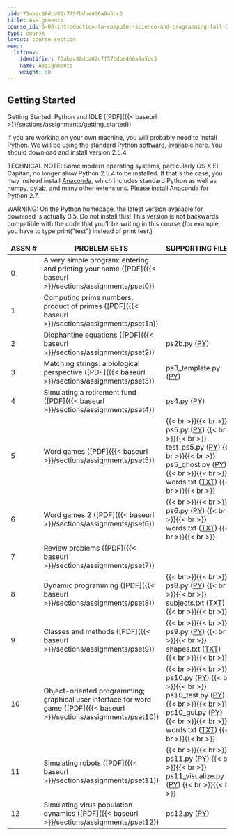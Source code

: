 ```yaml
---
uid: 73abac88dca82c7f57bdbe466a9a5bc3
title: Assignments
course_id: 6-00-introduction-to-computer-science-and-programming-fall-2008
type: course
layout: course_section
menu:
  leftnav:
    identifier: 73abac88dca82c7f57bdbe466a9a5bc3
    name: Assignments
    weight: 50
---
```


Getting Started
---------------

Getting Started: Python and IDLE ([PDF]({{< baseurl >}}/sections/assignments/getting_started))

If you are working on your own machine, you will probably need to install Python. We will be using the standard Python software, [available here](http://python.org/download/). You should download and install version 2.5.4.

TECHNICAL NOTE: Some modern operating systems, particularly OS X El Capitan, no longer allow Python 2.5.4 to be installed. If that's the case, you may instead install [Anaconda](https://www.anaconda.com/products/individual), which includes standard Python as well as numpy, pylab, and many other extensions. Please install Anaconda for Python 2.7.

WARNING: On the Python homepage, the latest version available for download is actually 3.5. Do not install this! This version is not backwards compatible with the code that you'll be writing in this course (for example, you have to type print("test") instead of print test.)

| ASSN # | PROBLEM SETS | SUPPORTING FILES |
| --- | --- | --- |
| 0 | A very simple program: entering and printing your name ([PDF]({{< baseurl >}}/sections/assignments/pset0)) | &nbsp; |
| 1 | Computing prime numbers, product of primes ([PDF]({{< baseurl >}}/sections/assignments/pset1a)) | &nbsp; |
| 2 | Diophantine equations ([PDF]({{< baseurl >}}/sections/assignments/pset2)) | ps2b.py ([PY](/courses/electrical-engineering-and-computer-science/6-00-introduction-to-computer-science-and-programming-fall-2008/assignments/ps2b.py)) |
| 3 | Matching strings: a biological perspective ([PDF]({{< baseurl >}}/sections/assignments/pset3)) | ps3\_template.py ([PY](/courses/electrical-engineering-and-computer-science/6-00-introduction-to-computer-science-and-programming-fall-2008/assignments/ps3_template.py)) |
| 4 | Simulating a retirement fund ([PDF]({{< baseurl >}}/sections/assignments/pset4)) | ps4.py ([PY](/courses/electrical-engineering-and-computer-science/6-00-introduction-to-computer-science-and-programming-fall-2008/assignments/ps4.py)) |
| 5 | Word games ([PDF]({{< baseurl >}}/sections/assignments/pset5)) |  {{< br >}}{{< br >}} ps5.py ([PY](/courses/electrical-engineering-and-computer-science/6-00-introduction-to-computer-science-and-programming-fall-2008/assignments/ps5.py)) {{< br >}}{{< br >}} test\_ps5.py ([PY](/courses/electrical-engineering-and-computer-science/6-00-introduction-to-computer-science-and-programming-fall-2008/assignments/test_ps5.py)) {{< br >}}{{< br >}} ps5\_ghost.py ([PY](/courses/electrical-engineering-and-computer-science/6-00-introduction-to-computer-science-and-programming-fall-2008/assignments/ps5_ghost.py)) {{< br >}}{{< br >}} words.txt ([TXT](/courses/electrical-engineering-and-computer-science/6-00-introduction-to-computer-science-and-programming-fall-2008/assignments/words.txt)) {{< br >}}{{< br >}}  |
| 6 | Word games 2 ([PDF]({{< baseurl >}}/sections/assignments/pset6)) |  {{< br >}}{{< br >}} ps6.py ([PY](/courses/electrical-engineering-and-computer-science/6-00-introduction-to-computer-science-and-programming-fall-2008/assignments/ps6.py)) {{< br >}}{{< br >}} words.txt ([TXT](/courses/electrical-engineering-and-computer-science/6-00-introduction-to-computer-science-and-programming-fall-2008/assignments/words.txt)) {{< br >}}{{< br >}}  |
| 7 | Review problems ([PDF]({{< baseurl >}}/sections/assignments/pset7)) | &nbsp; |
| 8 | Dynamic programming ([PDF]({{< baseurl >}}/sections/assignments/pset8)) |  {{< br >}}{{< br >}} ps8.py ([PY](/courses/electrical-engineering-and-computer-science/6-00-introduction-to-computer-science-and-programming-fall-2008/assignments/ps8.py)) {{< br >}}{{< br >}} subjects.txt ([TXT](/courses/electrical-engineering-and-computer-science/6-00-introduction-to-computer-science-and-programming-fall-2008/assignments/subjects.txt)) {{< br >}}{{< br >}}  |
| 9 | Classes and methods ([PDF]({{< baseurl >}}/sections/assignments/pset9)) |  {{< br >}}{{< br >}} ps9.py ([PY](/courses/electrical-engineering-and-computer-science/6-00-introduction-to-computer-science-and-programming-fall-2008/assignments/ps9.py)) {{< br >}}{{< br >}} shapes.txt ([TXT](/courses/electrical-engineering-and-computer-science/6-00-introduction-to-computer-science-and-programming-fall-2008/assignments/shapes.txt)) {{< br >}}{{< br >}}  |
| 10 | Object-oriented programming; graphical user interface for word game ([PDF]({{< baseurl >}}/sections/assignments/pset10)) |  {{< br >}}{{< br >}} ps10.py ([PY](/courses/electrical-engineering-and-computer-science/6-00-introduction-to-computer-science-and-programming-fall-2008/assignments/ps10.py)) {{< br >}}{{< br >}} ps10\_test.py ([PY](/courses/electrical-engineering-and-computer-science/6-00-introduction-to-computer-science-and-programming-fall-2008/assignments/ps10_test.py)) {{< br >}}{{< br >}} ps10\_gui.py ([PY](/courses/electrical-engineering-and-computer-science/6-00-introduction-to-computer-science-and-programming-fall-2008/assignments/ps10_gui.py)) {{< br >}}{{< br >}} words.txt ([TXT](/courses/electrical-engineering-and-computer-science/6-00-introduction-to-computer-science-and-programming-fall-2008/assignments/words.txt)) {{< br >}}{{< br >}}  |
| 11 | Simulating robots ([PDF]({{< baseurl >}}/sections/assignments/pset11)) |  {{< br >}}{{< br >}} ps11.py ([PY](/courses/electrical-engineering-and-computer-science/6-00-introduction-to-computer-science-and-programming-fall-2008/assignments/ps11.py)) {{< br >}}{{< br >}} ps11\_visualize.py ([PY](/courses/electrical-engineering-and-computer-science/6-00-introduction-to-computer-science-and-programming-fall-2008/assignments/ps11_visualize.py)) {{< br >}}{{< br >}}  |
| 12 | Simulating virus population dynamics ([PDF]({{< baseurl >}}/sections/assignments/pset12)) | ps12.py ([PY](/courses/electrical-engineering-and-computer-science/6-00-introduction-to-computer-science-and-programming-fall-2008/assignments/ps12.py))